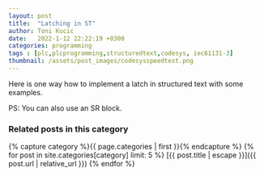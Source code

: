 ```yaml
---
layout: post
title:  "Latching in ST"
author: Toni Kucic
date:   2022-1-12 22:22:19 +0300
categories: programming
tags : [plc,plcprogramming,structuredtext,codesys, iec61131-3]
thumbnail: /assets/post_images/codesysspeedtest.png
---
```

Here is one way how to implement a latch in structured text with some examples.

PS: You can also use an SR block.

### Related posts in this category

{% capture category %}{{ page.categories | first }}{% endcapture %}
{% for post in site.categories[category] limit: 5 %}
[{{ post.title | escape }}]({{ post.url | relative_url }})
{% endfor %}
